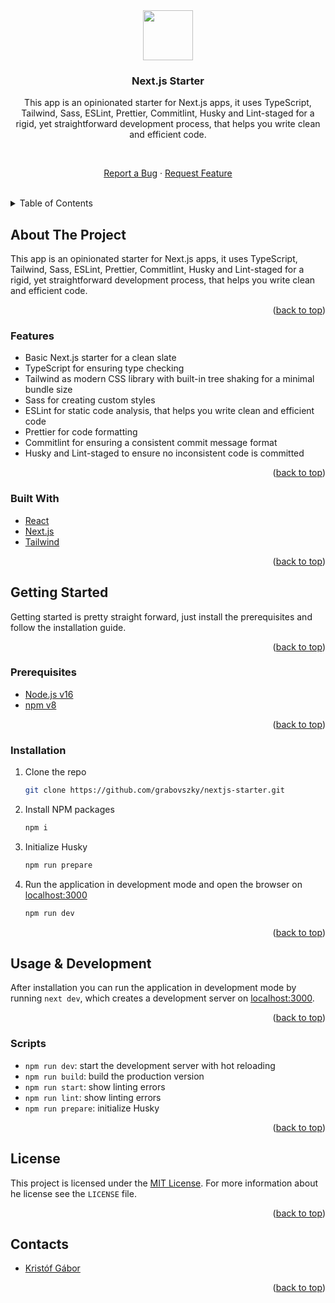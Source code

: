 <div id="top"></div>

<!-- PROJECT LOGO -->
<div align="center">
<a href="https://github.com/grabovszky/nextjs-starter">
<img src="https://github.com/grabovszky/nextjs-starter/public/logo.svg" alt="" width="80" height="80">
</a>
</div>

<div align="center">

<h3 align="center">Next.js Starter</h3>

<p align="center">
This app is an opinionated starter for Next.js apps, it uses TypeScript, Tailwind, Sass, ESLint, Prettier, Commitlint, Husky and Lint-staged for a rigid, yet straightforward development process, that helps you write clean and efficient code.
</p>

</div>

<div align="center">

<br />

<a href="https://github.com/grabovszky/nextjs-starter/issues">Report a Bug</a>
·
<a href="https://github.com/grabovszky/nextjs-starter/issues">Request Feature</a>

</p>
</div>
<br />

<!-- TABLE OF CONTENTS -->
<details>
  <summary>Table of Contents</summary>
  <ol>
    <li>
      <a href="#about-the-project">About The Project</a>
      <ul>
        <li><a href="#features">Features</a></li>
        <li><a href="#built-with">Built With</a></li>
      </ul>
    </li>
    <li>
      <a href="#getting-started">Getting Started</a>
      <ul>
        <li><a href="#prerequisites">Prerequisites</a></li>
        <li><a href="#installation">Installation</a></li>
      </ul>
    </li>
    <li>
      <a href="#usage&development">Usage & Development</a>
      <ul>
        <li><a href="#scripts">Scripts</a></li>
      </ul>
    </li>
    <li><a href="#license">License</a></li>
    <li><a href="#contacts">Contacts</a></li>
  </ol>
</details>

<!-- ABOUT THE PROJECT -->

## About The Project

This app is an opinionated starter for Next.js apps, it uses TypeScript, Tailwind, Sass, ESLint, Prettier, Commitlint, Husky and Lint-staged for a rigid, yet straightforward development process, that helps you write clean and efficient code.

<p align="right">(<a href="#top">back to top</a>)</p>

### Features

- Basic Next.js starter for a clean slate
- TypeScript for ensuring type checking
- Tailwind as modern CSS library with built-in tree shaking for a minimal bundle size
- Sass for creating custom styles
- ESLint for static code analysis, that helps you write clean and efficient code
- Prettier for code formatting
- Commitlint for ensuring a consistent commit message format
- Husky and Lint-staged to ensure no inconsistent code is committed

<p align="right">(<a href="#top">back to top</a>)</p>

### Built With

- [React](https://reactjs.org/)
- [Next.js](https://nextjs.org/)
- [Tailwind](https://tailwindcss.com/)

<p align="right">(<a href="#top">back to top</a>)</p>

<!-- GETTING STARTED -->

## Getting Started

Getting started is pretty straight forward, just install the prerequisites and follow the installation guide.

<p align="right">(<a href="#top">back to top</a>)</p>

### Prerequisites

- [Node.js v16](https://nodejs.org/dist/v16.14.2/docs/api/)
- [npm v8](https://www.npmjs.com/package/npm/v/8.5.0)

<p align="right">(<a href="#top">back to top</a>)</p>

### Installation

1. Clone the repo
   ```sh
   git clone https://github.com/grabovszky/nextjs-starter.git
   ```
2. Install NPM packages
   ```sh
   npm i
   ```
3. Initialize Husky
   ```sh
   npm run prepare
   ```
4. Run the application in development mode and open the browser on [localhost:3000](http://localhost:3000)
   ```sh
   npm run dev
   ```

<p align="right">(<a href="#top">back to top</a>)</p>

<!-- USAGE EXAMPLES -->

## Usage & Development

After installation you can run the application in development mode by running `next dev`, which creates a development server on [localhost:3000](http://localhost:3000).

<p align="right">(<a href="#top">back to top</a>)</p>

### Scripts

- `npm run dev`: start the development server with hot reloading
- `npm run build`: build the production version
- `npm run start`: show linting errors
- `npm run lint`: show linting errors
- `npm run prepare`: initialize Husky

<p align="right">(<a href="#top">back to top</a>)</p>

<!-- LICENSE -->

## License

This project is licensed under the [MIT License](https://opensource.org/licenses/MIT). For more information about he license see the `LICENSE` file.

<p align="right">(<a href="#top">back to top</a>)</p>

<!-- CONTACT -->

## Contacts

- [Kristóf Gábor](gaborkristof@protonmail.com)

<p align="right">(<a href="#top">back to top</a>)</p>
